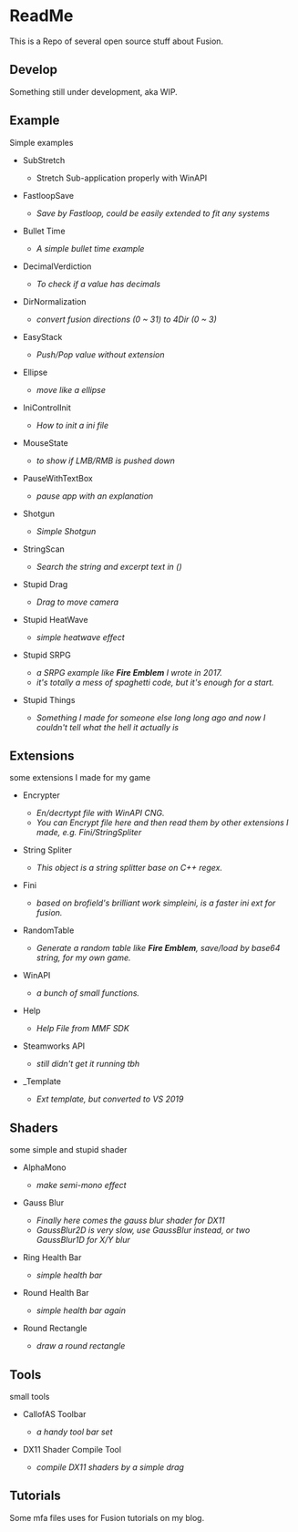 # ReadMe

This is a Repo of several open source stuff about Fusion.

## Develop

Something still under development, aka WIP.

## Example

Simple examples

- SubStretch
  - Stretch Sub-application properly with WinAPI

- FastloopSave
  - *Save by Fastloop, could be easily extended to fit any systems*

- Bullet Time
  - *A simple bullet time example*

- DecimalVerdiction
  - *To check if a value has decimals*

- DirNormalization
  - *convert fusion directions (0 ~ 31) to 4Dir (0 ~ 3)*

- EasyStack
  - *Push/Pop value without extension*

- Ellipse
  - *move like a ellipse*

- IniControlInit
  - *How to init a ini file*

- MouseState
  - *to show if LMB/RMB is pushed down*

- PauseWithTextBox
  - *pause app with an explanation*

- Shotgun
  - *Simple Shotgun*

- StringScan
  - *Search the string and excerpt text in ()*

- Stupid Drag
  - *Drag to move camera*

- Stupid HeatWave
  - *simple heatwave effect*

- Stupid SRPG
  - *a SRPG example like **Fire Emblem** I wrote in 2017.*
  - *it's totally a mess of spaghetti code, but it's enough for a start.*

- Stupid Things
  - *Something I made for someone else long long ago and now I couldn't tell what the hell it actually is*

## Extensions

some extensions I made for my game

- Encrypter
  - *En/decrtypt file with WinAPI CNG.*
  - *You can Encrypt file here and then read them by other extensions I made, e.g. Fini/StringSpliter*

- String Spliter
  - *This object is a string splitter base on C++ regex.*

- Fini
  - *based on brofield's brilliant work simpleini, is a faster ini ext for fusion.*

- RandomTable
  - *Generate a random table like **Fire Emblem**, save/load by base64 string, for my own game.*

- WinAPI
  - *a bunch of small functions.*

- Help
  - *Help File from MMF SDK*

- Steamworks API
  - *still didn't get it running tbh*

- _Template
  - *Ext template, but converted to VS 2019*

## Shaders

some simple and stupid shader

- AlphaMono
  - *make semi-mono effect*

- Gauss Blur
  - *Finally here comes the gauss blur shader for DX11*
  - *GaussBlur2D is very slow, use GaussBlur instead, or two GaussBlur1D for X/Y blur*

- Ring Health Bar
  - *simple health bar*

- Round Health Bar
  - *simple health bar again*

- Round Rectangle
  - *draw a round rectangle*

## Tools

small tools

- CallofAS Toolbar
  - *a handy tool bar set*

- DX11 Shader Compile Tool
  - *compile DX11 shaders by a simple drag*

## Tutorials

Some mfa files uses for Fusion tutorials on my blog.
